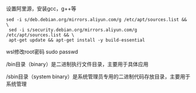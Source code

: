 设置阿里源，安装gcc，g++等

```shell
sed -i s/deb.debian.org/mirrors.aliyun.com/g /etc/apt/sources.list && \
 sed -i s/security.debian.org/mirrors.aliyun.com/g /etc/apt/sources.list && \
 apt-get update && apt-get install -y build-essential 
```



wsl修改root密码 sudo passwd



/bin目录（binary）是二进制执行文件目录，主要用于具体应用

/sbin目录（system binary）是系统管理员专用的二进制代码存放目录，主要用于系统管理

